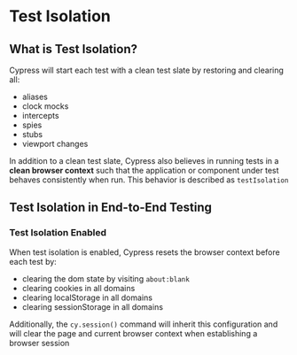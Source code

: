 # Test Isolation

## What is Test Isolation?

Cypress will start each test with a clean test slate by restoring and clearing all:

- aliases
- clock mocks
- intercepts
- spies
- stubs
- viewport changes

In addition to a clean test slate, Cypress also believes in running tests in a **clean browser context** such that the application or component under test behaves consistently when run. This behavior is described as `testIsolation`

## Test Isolation in End-to-End Testing

### Test Isolation Enabled

When test isolation is enabled, Cypress resets the browser context before each test by:

- clearing the dom state by visiting `about:blank`
- clearing cookies in all domains
- clearing localStorage in all domains
- clearing sessionStorage in all domains

Additionally, the `cy.session()` command will inherit this configuration and will clear the page and current browser context when establishing a browser session
